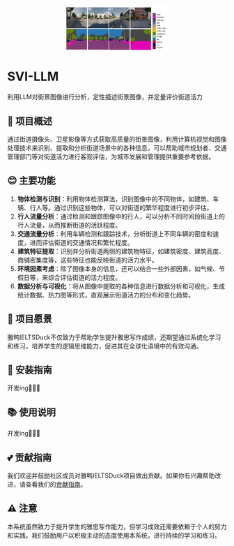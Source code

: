 <div align="center" >

<div style="width: 400px; overflow: hidden;">
  <img src="./pic1.png" style="width: 60%">
</div>

</div><div align="left">
<h1>SVI-LLM</h1>
</div>

利用LLM对街景图像进行分析，定性描述街景图像，并定量评价街道活力

## 📖 项目概述

通过街道摄像头、卫星影像等方式获取高质量的街景图像，利用计算机视觉和图像处理技术来识别、提取和分析街道场景中的各种信息，可以帮助城市规划者、交通管理部门等对街道活力进行客观评估，为城市发展和管理提供重要参考依据。

## 😊 主要功能

1. **物体检测与识别**：利用物体检测算法，识别图像中的不同物体，如建筑、车辆、行人等。通过识别这些物体，可以对街道的繁华程度进行初步评估。
2. **行人流量分析**：通过检测和跟踪图像中的行人，可以分析不同时间段街道上的行人流量，从而推断街道的活跃程度。
3. **交通流量分析**：利用车辆检测和跟踪技术，分析街道上不同车辆的密度和速度，进而评估街道的交通情况和繁忙程度。
4. **建筑特征提取**：识别并分析街道两侧的建筑物特征，如建筑密度、建筑高度、商铺密集度等，这些特征也能反映街道的活力水平。
5. **环境因素考虑**：除了图像本身的信息，还可以结合一些外部因素，如气候、节假日等，来综合评估街道的活力程度。
6. **数据分析与可视化**：将从图像中提取的各种信息进行数据分析和可视化，生成统计数据、热力图等形式，直观展示街道活力的分布和变化趋势。

## 🚀 项目愿景

雅鸭IELTSDuck不仅致力于帮助学生提升雅思写作成绩，还期望通过系统化学习和练习，培养学生的逻辑思维能力，促进其在全球化语境中的有效沟通。

## 💼 安装指南

开发ing🧑🏽‍💻

## 📚 使用说明

开发ing🧑🏽‍💻

## 💕 贡献指南

我们欢迎并鼓励社区成员对雅鸭IELTSDuck项目做出贡献。如果你有兴趣帮助改进，请查看我们的[贡献指南](链接到贡献指南)。

## ⚠️ 注意

本系统虽然致力于提升学生的雅思写作能力，但学习成效还需要依赖于个人的努力和实践。我们鼓励用户以积极主动的态度使用本系统，进行持续的学习和练习。
